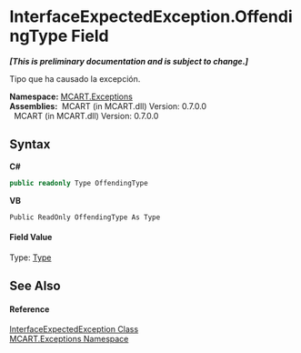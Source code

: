 # InterfaceExpectedException.OffendingType Field
 _**\[This is preliminary documentation and is subject to change.\]**_

Tipo que ha causado la excepción.

**Namespace:**&nbsp;<a href="36e6166c-cb29-ee06-1b8a-ebc61fae7b0a">MCART.Exceptions</a><br />**Assemblies:**&nbsp;&nbsp;MCART (in MCART.dll) Version: 0.7.0.0<br />&nbsp;&nbsp;MCART (in MCART.dll) Version: 0.7.0.0<br />

## Syntax

**C#**<br />
``` C#
public readonly Type OffendingType
```

**VB**<br />
``` VB
Public ReadOnly OffendingType As Type
```


#### Field Value
Type: <a href="http://msdn2.microsoft.com/es-es/library/42892f65" target="_blank">Type</a>

## See Also


#### Reference
<a href="8072c745-0d44-142b-1ff6-0b7fe8b76b82">InterfaceExpectedException Class</a><br /><a href="36e6166c-cb29-ee06-1b8a-ebc61fae7b0a">MCART.Exceptions Namespace</a><br />